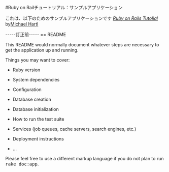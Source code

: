 #Ruby on Railチュートリアル：サンプルアプリケーション

これは、以下のためのサンプルアプリケーションです
[*Ruby on Rails Tutolial*](http://railstutorial.jp/)
by[Michael Hartl](http://michaelhartl.com/)



-----訂正前-----
== README

This README would normally document whatever steps are necessary to get the
application up and running.

Things you may want to cover:

* Ruby version

* System dependencies

* Configuration

* Database creation

* Database initialization

* How to run the test suite

* Services (job queues, cache servers, search engines, etc.)

* Deployment instructions

* ...


Please feel free to use a different markup language if you do not plan to run
<tt>rake doc:app</tt>.

